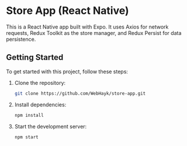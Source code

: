 # Store App (React Native)

This is a React Native app built with Expo. It uses Axios for network requests, Redux Toolkit as the store manager, and Redux Persist for data persistence.

## Getting Started

To get started with this project, follow these steps:

1. Clone the repository:

   ```bash
   git clone https://github.com/WebHayk/store-app.git

2. Install dependencies:

   ```bash
   npm install

3. Start the development server:

   ```bash
   npm start
